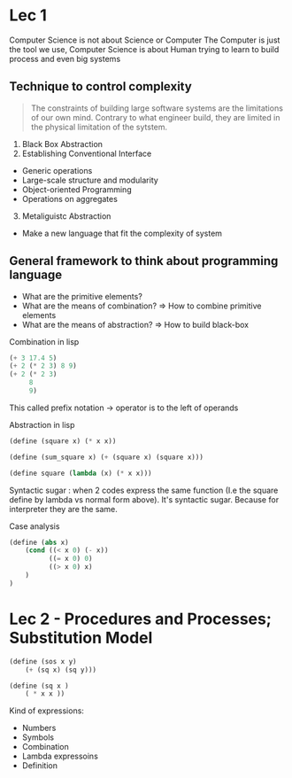 # Lec 1
Computer Science is not about Science or Computer
The Computer is just the tool we use, 
Computer Science is about Human trying to learn to build process and even big systems

## Technique to control complexity
> The constraints of building large software systems are the limitations of our own mind. Contrary to what engineer build, they are limited in the physical limitation of the sytstem.
1. Black Box Abstraction
2. Establishing Conventional Interface
- Generic operations
- Large-scale structure and modularity
- Object-oriented Programming
- Operations on aggregates
3. Metaliguistc Abstraction 
- Make a new language that fit the complexity of system 


## General framework to think about programming language
- What are the primitive elements?
- What are the means of combination? => How to combine primitive elements
- What are the means of abstraction? => How to build black-box

Combination in lisp

```lisp
(+ 3 17.4 5)
(+ 2 (* 2 3) 8 9)
(+ 2 (* 2 3) 
     8 
     9)
```
This called prefix notation -> operator is to the left of operands

Abstraction in lisp

```lisp
(define (square x) (* x x))

(define (sum_square x) (+ (square x) (square x)))

(define square (lambda (x) (* x x)))
```

Syntactic sugar : when 2 codes express the same function (I.e the square define by lambda vs normal form above). It's syntactic sugar. 
Because for interpreter they are the same.

Case analysis

```lisp
(define (abs x)
    (cond ((< x 0) (- x))
          ((= x 0) 0)
          ((> x 0) x)
    )
)
```


# Lec 2 - Procedures and Processes; Substitution Model
```lisp
(define (sos x y)
    (+ (sq x) (sq y)))

(define (sq x )
    ( * x x ))
```

Kind of expressions:
- Numbers
- Symbols
- Combination
- Lambda expressoins
- Definition













































































